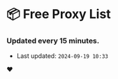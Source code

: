# :package: Free Proxy List
### Updated every 15 minutes.

- Last updated: `2024-09-19 10:33`

:heart:
